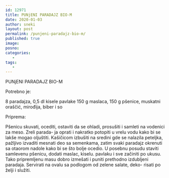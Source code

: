 ```yaml
---
id: 12971
title: PUNjENI PARADAJZ BIO-M
date: 2020-01-03
author: sneki
layout: post
permalink: /punjeni-paradajz-bio-m/
published: true
image: 
posno: 
categories:
   -
tags:
   -
---
```

PUNjENI PARADAJZ BIO-M

Potrebno je:

8 paradajza, 
0,5 dl kisele pavlake
150 g maslaca, 
150 g pšenice, 
muskatni oraščić,
mirođija, biber i so

Priprema:


Pšenicu skuvati, ocediti, ostaviti da se ohladi,
prosušiti i samleti na vodenici za meso. Zreli parada-
ja oprati i nakratko potopiti u vrelu vodu kako bi se
lakše mogao oljuštiti. Kašičicom izbušiti na sredini
gde se nalazila peteljka, pažljivo izvaditi mesnati deo
sa semenkama, zatim svaki paradajz okrenuti sa otaorom
nadole kako bi se što bolje ocedio. U posebnu posudu
staviti samlevenu pšenicu, dodati maslac, kiselu.
pavlaku i sve začiniti po ukusu. Tako pripremljenu masu
dobro izmešati i puniti prethodno izdubljeni paradaja.
Servirati na ovalu sa podlogom od zelene salate, deko-
risati po želji i služiti.


  

